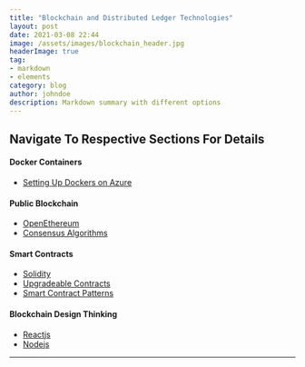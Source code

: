 ```yaml
---
title: "Blockchain and Distributed Ledger Technologies"
layout: post
date: 2021-03-08 22:44
image: /assets/images/blockchain_header.jpg
headerImage: true
tag:
- markdown
- elements
category: blog
author: johndoe
description: Markdown summary with different options
---
```


## Navigate To Respective Sections For Details

#### Docker Containers
- [Setting Up Dockers on Azure][1]

#### Public Blockchain
- [OpenEthereum][2]
- [Consensus Algorithms][3]

#### Smart Contracts 
- [Solidity][4]
- [Upgradeable Contracts][5]
- [Smart Contract Patterns][4]

#### Blockchain Design Thinking
- [Reactjs][1]
- [Nodejs][1]

---


[1]: https://anannyanzca.github.io/markdown-common-elements/
[2]: https://www.fileformat.info/info/unicode/char/2163/index.htm
[3]: https://daringfireball.net/projects/markdown/basics
[4]: https://daringfireball.net/projects/markdown/syntax
[5]: https://kune.fr/wp-content/uploads/2013/10/ghost-blog.jpg
